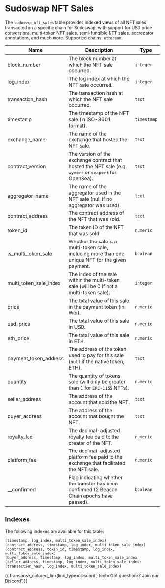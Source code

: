 
# Sudoswap NFT Sales

The `sudoswap_nft_sales` table provides indexed views of all NFT sales transacted on a specific chain for Sudoswap, with support for USD price conversions, multi-token NFT sales, semi-fungible NFT sales, aggregator annotations, and much more.
Supported chains: `ethereum`.

| Name                | Description                                                                 | Type        |
| --------- | --------- | --------------------------------------------------------------------------- |
| block_number | The block number at which the NFT sale occurred. | `integer` |
| log_index | The log index at which the NFT sale occurred. | `integer` |
| transaction_hash | The transaction hash at which the NFT sale occurred. | `text` |
| timestamp | The timestamp of the NFT sale (in ISO-8601 format). | `timestamp` |
| exchange_name | The name of the exchange that hosted the NFT sale. | `text` |
| contract_version | The version of the exchange contract that hosted the NFT sale (e.g. `wyvern` or `seaport` for OpenSea). | `text` |
| aggregator_name | The name of the aggregator used in the NFT sale (null if no aggregator was used). | `text` |
| contract_address | The contract address of the NFT that was sold. | `text` |
| token_id | The token ID of the NFT that was sold. | `numeric` |
| is_multi_token_sale | Whether the sale is a multi-token sale, including more than one unique NFT for the given payment. | `boolean` |
| multi_token_sale_index | The index of the sale within the multi-token sale (will be 0 if not a multi-token sale). | `integer` |
| price | The total value of this sale in the payment token (in Wei). | `numeric` |
| usd_price | The total value of this sale in USD. | `numeric` |
| eth_price | The total value of this sale in ETH. | `numeric` |
| payment_token_address | The address of the token used to pay for this sale (`null` if the native token, ETH). | `text` |
| quantity | The quantity of tokens sold (will only be greater than 1 for `ERC-1155` NFTs). | `numeric` |
| seller_address | The address of the account that sold the NFT. | `text` |
| buyer_address | The address of the account that bought the NFT. | `text` |
| royalty_fee | The decimal-adjusted royalty fee paid to the creator of the NFT. | `numeric` |
| platform_fee | The decimal-adjusted platform fee paid to the exchange that facilitated the NFT sale. | `numeric` |
| __confirmed | Flag indicating whether the transfer has been confirmed (2 Beacon Chain epochs have passed). | `boolean` |

## Indexes
The following indexes are available for this table:

```
(timestamp, log_index, multi_token_sale_index)
(contract_address, timestamp, log_index, multi_token_sale_index)
(contract_address, token_id, timestamp, log_index, multi_token_sale_index)
(buyer_address, timestamp, log_index, multi_token_sale_index)
(seller_address, timestamp, log_index, multi_token_sale_index)
(transaction_hash, log_index, multi_token_sale_index)
```

{{ transpose_colored_link(link_type='discord', text='Got questions?  Join our Discord')}}

